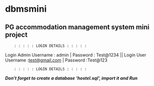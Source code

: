 # dbmsmini
PG accommodation management system mini project
-----------------------------------------------

        : : : : : LOGIN DETAILS : : : : : 


Login Admin      Username : admin | 
                 Password :  Test@1234 || 
Login User       Username :test@gmail.com | 
                 Password :Test@123
        
        : : : : : LOGIN DETAILS : : : : :
        
   ***Don't forget to create a database 'hostel.sql', import it and Run***
